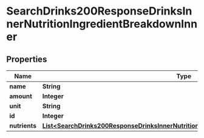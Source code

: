 

# SearchDrinks200ResponseDrinksInnerNutritionIngredientBreakdownInner

## Properties

Name | Type | Description | Notes
------------ | ------------- | ------------- | -------------
**name** | **String** |  |  [optional]
**amount** | **Integer** |  |  [optional]
**unit** | **String** |  |  [optional]
**id** | **Integer** |  |  [optional]
**nutrients** | [**List&lt;SearchDrinks200ResponseDrinksInnerNutritionIngredientBreakdownInnerNutrientsInner&gt;**](SearchDrinks200ResponseDrinksInnerNutritionIngredientBreakdownInnerNutrientsInner.md) |  |  [optional]




